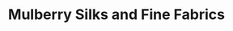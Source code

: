---
title: "Mulberry Silks and Fine Fabrics"
url: /carrboro/mulberry-silks-and-fine-fabrics/
shop: Kleidung
---